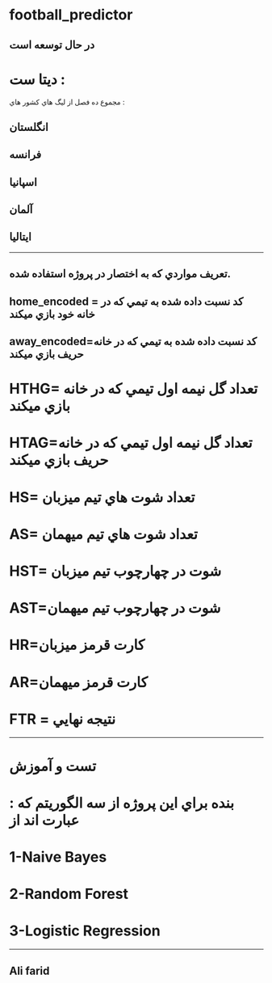# football_predictor
در حال توسعه است
--------------------
# ديتا ست :
مجموع ده فصل از ليگ هاي كشور هاي : 

## انگلستان
## فرانسه   
## اسپانيا
## آلمان  
## ايتاليا
___________________________
## تعريف مواردي كه به اختصار در پروژه استفاده شده. 
## home_encoded = كد نسبت داده شده به تيمي كه در خانه خود بازي ميكند 
## away_encoded=كد نسبت داده شده به تيمي كه در خانه حريف بازي ميكند 
# HTHG= تعداد گل نيمه اول تيمي كه در خانه بازي ميكند
# HTAG=تعداد گل نيمه اول تيمي كه در خانه حريف بازي ميكند
# HS= تعداد شوت هاي تيم ميزبان
# AS= تعداد شوت هاي تيم ميهمان
# HST= شوت در چهارچوب تيم ميزبان
# AST=شوت در چهارچوب تيم ميهمان 
# HR=كارت قرمز ميزبان
# AR=كارت قرمز ميهمان 
# FTR = نتيجه نهايي
------------------------
# تست و آموزش
# : بنده براي اين پروژه از سه الگوريتم كه عبارت اند از 
# 1-Naive Bayes
# 2-Random Forest
# 3-Logistic Regression
----------------------------
## Ali farid
